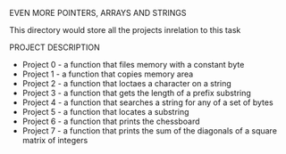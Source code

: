 EVEN MORE POINTERS, ARRAYS AND STRINGS

This directory would store all the projects inrelation to this task

PROJECT DESCRIPTION
* Project 0 - a function that files memory with a constant byte
* Project 1 - a function that copies memory area
* Project 2 - a function that loctaes a character on a string
* Project 3 - a function that gets the length of a prefix substring
* Project 4 - a function that searches a string for any of a set of bytes
* Project 5 - a function that locates a substring
* Project 6 - a function that prints the chessboard
* Project 7 - a function that prints the sum of the diagonals of a square matrix of integers
